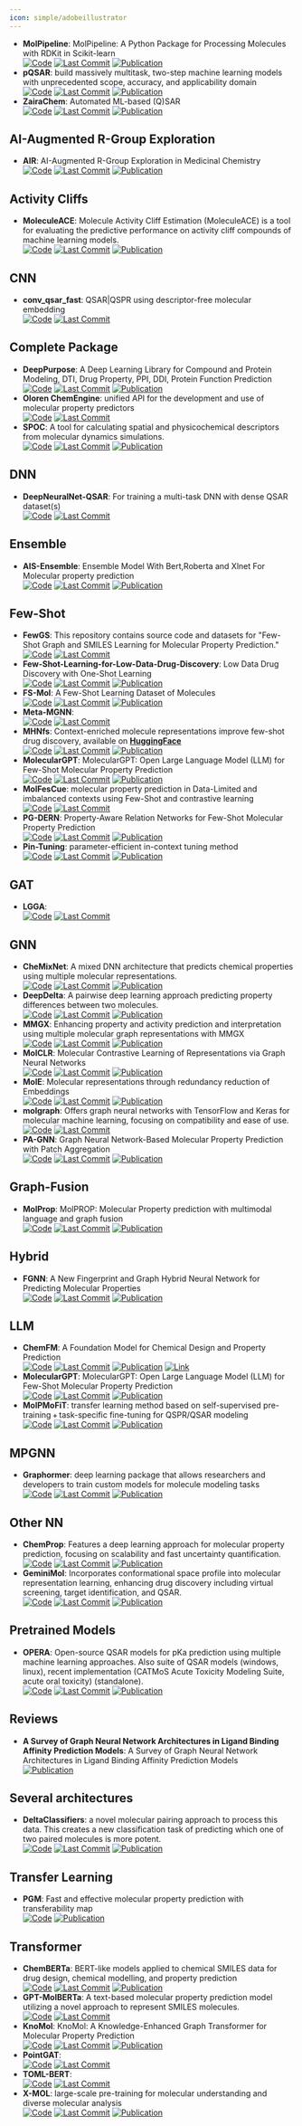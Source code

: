 ```yaml
---
icon: simple/adobeillustrator
---
```


- **MolPipeline**: MolPipeline: A Python Package for Processing Molecules with RDKit in Scikit-learn  
		[![Code](https://img.shields.io/github/stars/basf/MolPipeline?style=for-the-badge&logo=github)](https://github.com/basf/MolPipeline) [![Last Commit](https://img.shields.io/github/last-commit/basf/MolPipeline?style=for-the-badge&logo=github)](https://github.com/basf/MolPipeline) [![Publication](https://img.shields.io/badge/Publication-Citations:0-blue?style=for-the-badge&logo=bookstack)](https://doi.org/10.1021/acs.jcim.4c00863) 
- **pQSAR**: build massively multitask, two-step machine learning models with unprecedented scope, accuracy, and applicability domain  
		[![Code](https://img.shields.io/github/stars/Novartis/pQSAR?style=for-the-badge&logo=github)](https://github.com/Novartis/pQSAR) [![Last Commit](https://img.shields.io/github/last-commit/Novartis/pQSAR?style=for-the-badge&logo=github)](https://github.com/Novartis/pQSAR) [![Publication](https://img.shields.io/badge/Publication-Citations:14-blue?style=for-the-badge&logo=bookstack)](https://doi.org/10.1021/acs.jcim.0c01342) 
- **ZairaChem**: Automated ML-based (Q)SAR  
		[![Code](https://img.shields.io/github/stars/ersilia-os/zaira-chem?style=for-the-badge&logo=github)](https://github.com/ersilia-os/zaira-chem) [![Last Commit](https://img.shields.io/github/last-commit/ersilia-os/zaira-chem?style=for-the-badge&logo=github)](https://github.com/ersilia-os/zaira-chem) [![Publication](https://img.shields.io/badge/Publication-Citations:25-blue?style=for-the-badge&logo=bookstack)](https://doi.org/10.1038/s41467-023-41512-2) 

## **AI-Augmented R-Group Exploration**
- **AIR**: AI-Augmented R-Group Exploration in Medicinal Chemistry  
		[![Code](https://img.shields.io/github/stars/WIMNZhao/AIR?style=for-the-badge&logo=github)](https://github.com/WIMNZhao/AIR/tree/main) [![Last Commit](https://img.shields.io/github/last-commit/WIMNZhao/AIR?style=for-the-badge&logo=github)](https://github.com/WIMNZhao/AIR/tree/main) [![Publication](https://img.shields.io/badge/Publication-Citations:0-blue?style=for-the-badge&logo=bookstack)](https://doi.org/10.1101/2024.09.23.614417) 

## **Activity Cliffs**
- **MoleculeACE**: Molecule Activity Cliff Estimation (MoleculeACE) is a tool for evaluating the predictive performance on activity cliff compounds of machine learning models.  
		[![Code](https://img.shields.io/github/stars/molML/MoleculeACE?style=for-the-badge&logo=github)](https://github.com/molML/MoleculeACE) [![Last Commit](https://img.shields.io/github/last-commit/molML/MoleculeACE?style=for-the-badge&logo=github)](https://github.com/molML/MoleculeACE) [![Publication](https://img.shields.io/badge/Publication-Citations:74-blue?style=for-the-badge&logo=bookstack)](https://doi.org/10.1021/acs.jcim.2c01073) 

## **CNN**
- **conv_qsar_fast**: QSAR|QSPR using descriptor-free molecular embedding  
		[![Code](https://img.shields.io/github/stars/connorcoley/conv_qsar_fast?style=for-the-badge&logo=github)](https://github.com/connorcoley/conv_qsar_fast) [![Last Commit](https://img.shields.io/github/last-commit/connorcoley/conv_qsar_fast?style=for-the-badge&logo=github)](https://github.com/connorcoley/conv_qsar_fast) 

## **Complete Package**
- **DeepPurpose**: A Deep Learning Library for Compound and Protein Modeling, DTI, Drug Property, PPI, DDI, Protein Function Prediction  
		[![Code](https://img.shields.io/github/stars/kexinhuang12345/DeepPurpose?style=for-the-badge&logo=github)](https://github.com/kexinhuang12345/DeepPurpose) [![Last Commit](https://img.shields.io/github/last-commit/kexinhuang12345/DeepPurpose?style=for-the-badge&logo=github)](https://github.com/kexinhuang12345/DeepPurpose) [![Publication](https://img.shields.io/badge/Publication-Citations:203-blue?style=for-the-badge&logo=bookstack)](https://doi.org/10.1093/bioinformatics/btaa1005) 
- **Oloren ChemEngine**: unified API for the development and use of molecular property predictors  
		[![Code](https://img.shields.io/github/stars/Oloren-AI/olorenchemengine?style=for-the-badge&logo=github)](https://github.com/Oloren-AI/olorenchemengine/tree/master) [![Last Commit](https://img.shields.io/github/last-commit/Oloren-AI/olorenchemengine?style=for-the-badge&logo=github)](https://github.com/Oloren-AI/olorenchemengine/tree/master) 
- **SPOC**: A tool for calculating spatial and physicochemical descriptors from molecular dynamics simulations.  
		[![Code](https://img.shields.io/github/stars/WhitestoneYang/spoc?style=for-the-badge&logo=github)](https://github.com/WhitestoneYang/spoc) [![Last Commit](https://img.shields.io/github/last-commit/WhitestoneYang/spoc?style=for-the-badge&logo=github)](https://github.com/WhitestoneYang/spoc) [![Publication](https://img.shields.io/badge/Publication-Citations:16-blue?style=for-the-badge&logo=bookstack)](https://doi.org/10.1002/cphc.202200255) 

## **DNN**
- **DeepNeuralNet-QSAR**: For training a multi-task DNN with dense QSAR dataset(s)  
		[![Code](https://img.shields.io/github/stars/Merck/DeepNeuralNet-QSAR?style=for-the-badge&logo=github)](https://github.com/Merck/DeepNeuralNet-QSAR) [![Last Commit](https://img.shields.io/github/last-commit/Merck/DeepNeuralNet-QSAR?style=for-the-badge&logo=github)](https://github.com/Merck/DeepNeuralNet-QSAR) 

## **Ensemble**
- **AIS-Ensemble**: Ensemble Model With Bert,Roberta and Xlnet For Molecular property prediction  
		[![Code](https://img.shields.io/github/stars/jlinghu/AIS-Ensemble-model?style=for-the-badge&logo=github)](https://github.com/jlinghu/AIS-Ensemble-model) [![Last Commit](https://img.shields.io/github/last-commit/jlinghu/AIS-Ensemble-model?style=for-the-badge&logo=github)](https://github.com/jlinghu/AIS-Ensemble-model) [![Publication](https://img.shields.io/badge/Publication-Citations:35-blue?style=for-the-badge&logo=bookstack)](https://doi.org/10.1109/access.2021.3128742) 

## **Few-Shot**
- **FewGS**: This repository contains source code and datasets for "Few-Shot Graph and SMILES Learning for Molecular Property Prediction."  
		[![Code](https://img.shields.io/github/stars/zixiaodan-99/FewGS?style=for-the-badge&logo=github)](https://github.com/zixiaodan-99/FewGS) [![Last Commit](https://img.shields.io/github/last-commit/zixiaodan-99/FewGS?style=for-the-badge&logo=github)](https://github.com/zixiaodan-99/FewGS) 
- **Few-Shot-Learning-for-Low-Data-Drug-Discovery**: Low Data Drug Discovery with One-Shot Learning  
		[![Code](https://img.shields.io/github/stars/danielvlla/Few-Shot-Learning-for-Low-Data-Drug-Discovery?style=for-the-badge&logo=github)](https://github.com/danielvlla/Few-Shot-Learning-for-Low-Data-Drug-Discovery) [![Last Commit](https://img.shields.io/github/last-commit/danielvlla/Few-Shot-Learning-for-Low-Data-Drug-Discovery?style=for-the-badge&logo=github)](https://github.com/danielvlla/Few-Shot-Learning-for-Low-Data-Drug-Discovery) [![Publication](https://img.shields.io/badge/Publication-Citations:543-blue?style=for-the-badge&logo=bookstack)](https://doi.org/10.1021/acscentsci.6b00367) 
- **FS-Mol**: A Few-Shot Learning Dataset of Molecules  
		[![Code](https://img.shields.io/github/stars/microsoft/FS-Mol?style=for-the-badge&logo=github)](https://github.com/microsoft/FS-Mol/) [![Last Commit](https://img.shields.io/github/last-commit/microsoft/FS-Mol?style=for-the-badge&logo=github)](https://github.com/microsoft/FS-Mol/) [![Publication](https://img.shields.io/badge/Publication-Citations:N/A-blue?style=for-the-badge&logo=bookstack)](2002.08264) 
- **Meta-MGNN**:   
		[![Code](https://img.shields.io/github/stars/zhichunguo/Meta-MGNN?style=for-the-badge&logo=github)](https://github.com/zhichunguo/Meta-MGNN) [![Last Commit](https://img.shields.io/github/last-commit/zhichunguo/Meta-MGNN?style=for-the-badge&logo=github)](https://github.com/zhichunguo/Meta-MGNN) 
- **MHNfs**: Context-enriched molecule representations improve few-shot drug discovery, available on **[HuggingFace](https://huggingface.co/spaces/ml-jku/mhnfs)**  
		[![Code](https://img.shields.io/github/stars/ml-jku/MHNfs?style=for-the-badge&logo=github)](https://github.com/ml-jku/MHNfs?tab=readme-ov-file#setup) [![Last Commit](https://img.shields.io/github/last-commit/ml-jku/MHNfs?style=for-the-badge&logo=github)](https://github.com/ml-jku/MHNfs?tab=readme-ov-file#setup) [![Publication](https://img.shields.io/badge/Publication-Citations:N/A-blue?style=for-the-badge&logo=bookstack)](pdf) 
- **MolecularGPT**: MolecularGPT: Open Large Language Model (LLM) for Few-Shot Molecular Property Prediction  
		[![Code](https://img.shields.io/github/stars/NYUSHCS/MolecularGPT?style=for-the-badge&logo=github)](https://github.com/NYUSHCS/MolecularGPT) [![Last Commit](https://img.shields.io/github/last-commit/NYUSHCS/MolecularGPT?style=for-the-badge&logo=github)](https://github.com/NYUSHCS/MolecularGPT) [![Publication](https://img.shields.io/badge/Publication-Citations:0-blue?style=for-the-badge&logo=bookstack)](https://doi.org/10.1021/acsomega.4c02147.s001) 
- **MolFesCue**: molecular property prediction in Data-Limited and imbalanced contexts using Few-Shot and contrastive learning  
		[![Code](https://img.shields.io/github/stars/zhangruochi/MolFeSCue?style=for-the-badge&logo=github)](https://github.com/zhangruochi/MolFeSCue) [![Last Commit](https://img.shields.io/github/last-commit/zhangruochi/MolFeSCue?style=for-the-badge&logo=github)](https://github.com/zhangruochi/MolFeSCue) 
- **PG-DERN**: Property-Aware Relation Networks for Few-Shot Molecular Property Prediction  
		[![Code](https://img.shields.io/github/stars/Bombtsti/PG-DERN?style=for-the-badge&logo=github)](https://github.com/Bombtsti/PG-DERN) [![Last Commit](https://img.shields.io/github/last-commit/Bombtsti/PG-DERN?style=for-the-badge&logo=github)](https://github.com/Bombtsti/PG-DERN) [![Publication](https://img.shields.io/badge/Publication-Citations:2-blue?style=for-the-badge&logo=bookstack)](https://doi.org/10.1109/tpami.2024.3368090) 
- **Pin-Tuning**: parameter-efficient in-context tuning method  
		[![Code](https://img.shields.io/github/stars/CRIPAC-DIG/Pin-Tuning?style=for-the-badge&logo=github)](https://github.com/CRIPAC-DIG/Pin-Tuning) [![Last Commit](https://img.shields.io/github/last-commit/CRIPAC-DIG/Pin-Tuning?style=for-the-badge&logo=github)](https://github.com/CRIPAC-DIG/Pin-Tuning) [![Publication](https://img.shields.io/badge/Publication-Citations:0-blue?style=for-the-badge&logo=bookstack)](https://doi.org/10.48550/arXiv.2411.01158) 

## **GAT**
- **LGGA**:   
		[![Code](https://img.shields.io/github/stars/songlei101/LGGA?style=for-the-badge&logo=github)](https://github.com/songlei101/LGGA) [![Last Commit](https://img.shields.io/github/last-commit/songlei101/LGGA?style=for-the-badge&logo=github)](https://github.com/songlei101/LGGA) 

## **GNN**
- **CheMixNet**: A mixed DNN architecture that predicts chemical properties using multiple molecular representations.  
		[![Code](https://img.shields.io/github/stars/NU-CUCIS/CheMixNet?style=for-the-badge&logo=github)](https://github.com/NU-CUCIS/CheMixNet) [![Last Commit](https://img.shields.io/github/last-commit/NU-CUCIS/CheMixNet?style=for-the-badge&logo=github)](https://github.com/NU-CUCIS/CheMixNet) [![Publication](https://img.shields.io/badge/Publication-Citations:0-blue?style=for-the-badge&logo=bookstack)](https://doi.org/10.17918/10gv-hy13) 
- **DeepDelta**: A pairwise deep learning approach predicting property differences between two molecules.  
		[![Code](https://img.shields.io/github/stars/RekerLab/DeepDelta?style=for-the-badge&logo=github)](https://github.com/RekerLab/DeepDelta) [![Last Commit](https://img.shields.io/github/last-commit/RekerLab/DeepDelta?style=for-the-badge&logo=github)](https://github.com/RekerLab/DeepDelta) [![Publication](https://img.shields.io/badge/Publication-Citations:10-blue?style=for-the-badge&logo=bookstack)](https://doi.org/10.1186/s13321-023-00769-x) 
- **MMGX**: Enhancing property and activity prediction and interpretation using multiple molecular graph representations with MMGX  
		[![Code](https://img.shields.io/github/stars/ohuelab/MMGX?style=for-the-badge&logo=github)](https://github.com/ohuelab/MMGX) [![Last Commit](https://img.shields.io/github/last-commit/ohuelab/MMGX?style=for-the-badge&logo=github)](https://github.com/ohuelab/MMGX) [![Publication](https://img.shields.io/badge/Publication-Citations:2-blue?style=for-the-badge&logo=bookstack)](https://doi.org/10.1038/s42004-024-01155-w) 
- **MolCLR**: Molecular Contrastive Learning of Representations via Graph Neural Networks  
		[![Code](https://img.shields.io/github/stars/yuyangw/MolCLR?style=for-the-badge&logo=github)](https://github.com/yuyangw/MolCLR) [![Last Commit](https://img.shields.io/github/last-commit/yuyangw/MolCLR?style=for-the-badge&logo=github)](https://github.com/yuyangw/MolCLR) [![Publication](https://img.shields.io/badge/Publication-Citations:325-blue?style=for-the-badge&logo=bookstack)](https://doi.org/10.1038/s42256-022-00447-x) 
- **MolE**: Molecular representations through redundancy reduction of Embeddings  
		[![Code](https://img.shields.io/github/stars/rolayoalarcon/MolE?style=for-the-badge&logo=github)](https://github.com/rolayoalarcon/MolE) [![Last Commit](https://img.shields.io/github/last-commit/rolayoalarcon/MolE?style=for-the-badge&logo=github)](https://github.com/rolayoalarcon/MolE) [![Publication](https://img.shields.io/badge/Publication-Citations:0-blue?style=for-the-badge&logo=bookstack)](https://doi.org/10.1038/s41467-024-53751-y) 
- **molgraph**: Offers graph neural networks with TensorFlow and Keras for molecular machine learning, focusing on compatibility and ease of use.  
		[![Code](https://img.shields.io/github/stars/akensert/molgraph?style=for-the-badge&logo=github)](https://github.com/akensert/molgraph) [![Last Commit](https://img.shields.io/github/last-commit/akensert/molgraph?style=for-the-badge&logo=github)](https://github.com/akensert/molgraph) 
- **PA-GNN**: Graph Neural Network-Based Molecular Property Prediction with Patch Aggregation  
		[![Code](https://img.shields.io/github/stars/tengjieksee/Patch-aggregation-Graph-Neural-Network?style=for-the-badge&logo=github)](https://github.com/tengjieksee/Patch-aggregation-Graph-Neural-Network/tree/main) [![Last Commit](https://img.shields.io/github/last-commit/tengjieksee/Patch-aggregation-Graph-Neural-Network?style=for-the-badge&logo=github)](https://github.com/tengjieksee/Patch-aggregation-Graph-Neural-Network/tree/main) [![Publication](https://img.shields.io/badge/Publication-Citations:0-blue?style=for-the-badge&logo=bookstack)](https://doi.org/10.1021/acs.jctc.4c00798) 

## **Graph-Fusion**
- **MolProp**: MolPROP: Molecular Property prediction with multimodal language and graph fusion  
		[![Code](https://img.shields.io/github/stars/merck/MolPROP?style=for-the-badge&logo=github)](https://github.com/merck/MolPROP) [![Last Commit](https://img.shields.io/github/last-commit/merck/MolPROP?style=for-the-badge&logo=github)](https://github.com/merck/MolPROP) [![Publication](https://img.shields.io/badge/Publication-Citations:0-blue?style=for-the-badge&logo=bookstack)](https://doi.org/10.1186/s13321-024-00846-9) 

## **Hybrid**
- **FGNN**: A New Fingerprint and Graph Hybrid Neural Network for Predicting Molecular Properties  
		[![Code](https://img.shields.io/github/stars/random-zhang/FGNN?style=for-the-badge&logo=github)](https://github.com/random-zhang/FGNN) [![Last Commit](https://img.shields.io/github/last-commit/random-zhang/FGNN?style=for-the-badge&logo=github)](https://github.com/random-zhang/FGNN) [![Publication](https://img.shields.io/badge/Publication-Citations:0-blue?style=for-the-badge&logo=bookstack)](https://doi.org/10.1021/acs.jcim.4c00586) 

## **LLM**
- **ChemFM**: A Foundation Model for Chemical Design and Property Prediction  
		[![Code](https://img.shields.io/github/stars/TheLuoFengLab/ChemFM?style=for-the-badge&logo=github)](https://github.com/TheLuoFengLab/ChemFM) [![Last Commit](https://img.shields.io/github/last-commit/TheLuoFengLab/ChemFM?style=for-the-badge&logo=github)](https://github.com/TheLuoFengLab/ChemFM) [![Publication](https://img.shields.io/badge/Publication-Citations:6-blue?style=for-the-badge&logo=bookstack)](https://doi.org/10.1016/j.cherd.2022.01.043) [![Link](https://img.shields.io/badge/Link-online-brightgreen?style=for-the-badge&logo=cachet&logoColor=65FF8F)](https://huggingface.co/ChemFM) 
- **MolecularGPT**: MolecularGPT: Open Large Language Model (LLM) for Few-Shot Molecular Property Prediction  
		[![Code](https://img.shields.io/github/stars/NYUSHCS/MolecularGPT?style=for-the-badge&logo=github)](https://github.com/NYUSHCS/MolecularGPT) [![Last Commit](https://img.shields.io/github/last-commit/NYUSHCS/MolecularGPT?style=for-the-badge&logo=github)](https://github.com/NYUSHCS/MolecularGPT) [![Publication](https://img.shields.io/badge/Publication-Citations:0-blue?style=for-the-badge&logo=bookstack)](https://doi.org/10.48550/arXiv.2406.12950) 
- **MolPMoFiT**: transfer learning method based on self-supervised pre-training + task-specific fine-tuning for QSPR/QSAR modeling  
		[![Code](https://img.shields.io/github/stars/XinhaoLi74/MolPMoFiT?style=for-the-badge&logo=github)](https://github.com/XinhaoLi74/MolPMoFiT) [![Last Commit](https://img.shields.io/github/last-commit/XinhaoLi74/MolPMoFiT?style=for-the-badge&logo=github)](https://github.com/XinhaoLi74/MolPMoFiT) [![Publication](https://img.shields.io/badge/Publication-Citations:82-blue?style=for-the-badge&logo=bookstack)](https://doi.org/10.1186/s13321-020-00430-x) 

## **MPGNN**
- **Graphormer**: deep learning package that allows researchers and developers to train custom models for molecule modeling tasks  
		[![Code](https://img.shields.io/github/stars/microsoft/Graphormer?style=for-the-badge&logo=github)](https://github.com/microsoft/Graphormer) [![Last Commit](https://img.shields.io/github/last-commit/microsoft/Graphormer?style=for-the-badge&logo=github)](https://github.com/microsoft/Graphormer) [![Publication](https://img.shields.io/badge/Publication-Citations:0-blue?style=for-the-badge&logo=bookstack)](https://doi.org/10.48550/arXiv.2203.04810) 

## **Other NN**
- **ChemProp**: Features a deep learning approach for molecular property prediction, focusing on scalability and fast uncertainty quantification.  
		[![Code](https://img.shields.io/github/stars/aamini/chemprop?style=for-the-badge&logo=github)](https://github.com/aamini/chemprop) [![Last Commit](https://img.shields.io/github/last-commit/aamini/chemprop?style=for-the-badge&logo=github)](https://github.com/aamini/chemprop) [![Publication](https://img.shields.io/badge/Publication-Citations:99-blue?style=for-the-badge&logo=bookstack)](https://doi.org/10.1021/acscentsci.1c00546) 
- **GeminiMol**: Incorporates conformational space profile into molecular representation learning, enhancing drug discovery including virtual screening, target identification, and QSAR.  
		[![Code](https://img.shields.io/github/stars/Wang-Lin-boop/GeminiMol?style=for-the-badge&logo=github)](https://github.com/Wang-Lin-boop/GeminiMol) [![Last Commit](https://img.shields.io/github/last-commit/Wang-Lin-boop/GeminiMol?style=for-the-badge&logo=github)](https://github.com/Wang-Lin-boop/GeminiMol) [![Publication](https://img.shields.io/badge/Publication-Citations:1-blue?style=for-the-badge&logo=bookstack)](https://doi.org/10.1002/advs.202403998) 

## **Pretrained Models**
- **OPERA**: Open-source QSAR models for pKa prediction using multiple machine learning approaches. Also suite of QSAR models (windows, linux), recent implementation (CATMoS Acute Toxicity Modeling Suite, acute oral toxicity) (standalone).  
		[![Code](https://img.shields.io/github/stars/NIEHS/OPERA?style=for-the-badge&logo=github)](https://github.com/NIEHS/OPERA) [![Last Commit](https://img.shields.io/github/last-commit/NIEHS/OPERA?style=for-the-badge&logo=github)](https://github.com/NIEHS/OPERA) [![Publication](https://img.shields.io/badge/Publication-Citations:351-blue?style=for-the-badge&logo=bookstack)](https://doi.org/10.1186/s13321-018-0263-1) 

## **Reviews**
- **A Survey of Graph Neural Network Architectures in Ligand Binding Affinity Prediction Models**: A Survey of Graph Neural Network Architectures in Ligand Binding Affinity Prediction Models  
	[![Publication](https://img.shields.io/badge/Publication-Citations:0-blue?style=for-the-badge&logo=bookstack)](https://doi.org/10.1109/MIPRO60963.2024.10569609) 

## **Several architectures**
- **DeltaClassifiers**: a novel molecular pairing approach to process this data. This creates a new classification task of predicting which one of two paired molecules is more potent.  
		[![Code](https://img.shields.io/github/stars/RekerLab/DeltaClassifier?style=for-the-badge&logo=github)](https://github.com/RekerLab/DeltaClassifier) [![Last Commit](https://img.shields.io/github/last-commit/RekerLab/DeltaClassifier?style=for-the-badge&logo=github)](https://github.com/RekerLab/DeltaClassifier) [![Publication](https://img.shields.io/badge/Publication-Citations:1-blue?style=for-the-badge&logo=bookstack)](https://doi.org/10.1039/D4MD00325J) 

## **Transfer Learning**
- **PGM**: Fast and effective molecular property prediction with transferability map  
	[![Code](https://img.shields.io/badge/Code-Repository-blue?style=for-the-badge)](https://zenodo.org/records/10071500) [![Publication](https://img.shields.io/badge/Publication-Citations:0-blue?style=for-the-badge&logo=bookstack)](https://doi.org/10.1038/s42004-024-01169-4) 

## **Transformer**
- **ChemBERTa**: BERT-like models applied to chemical SMILES data for drug design, chemical modelling, and property prediction  
		[![Code](https://img.shields.io/github/stars/seyonechithrananda/bert-loves-chemistry?style=for-the-badge&logo=github)](https://github.com/seyonechithrananda/bert-loves-chemistry) [![Last Commit](https://img.shields.io/github/last-commit/seyonechithrananda/bert-loves-chemistry?style=for-the-badge&logo=github)](https://github.com/seyonechithrananda/bert-loves-chemistry) [![Publication](https://img.shields.io/badge/Publication-Citations:3-blue?style=for-the-badge&logo=bookstack)](https://doi.org/10.31031/acsr.2023.04.000578) 
- **GPT-MolBERTa**: A text-based molecular property prediction model utilizing a novel approach to represent SMILES molecules.  
		[![Code](https://img.shields.io/github/stars/Suryanarayanan-Balaji/GPT-MolBERTa?style=for-the-badge&logo=github)](https://github.com/Suryanarayanan-Balaji/GPT-MolBERTa) [![Last Commit](https://img.shields.io/github/last-commit/Suryanarayanan-Balaji/GPT-MolBERTa?style=for-the-badge&logo=github)](https://github.com/Suryanarayanan-Balaji/GPT-MolBERTa) 
- **KnoMol**: KnoMol: A Knowledge-Enhanced Graph Transformer for Molecular Property Prediction  
		[![Code](https://img.shields.io/github/stars/gaojianl/TransFoxMol?style=for-the-badge&logo=github)](https://github.com/gaojianl/TransFoxMol) [![Last Commit](https://img.shields.io/github/last-commit/gaojianl/TransFoxMol?style=for-the-badge&logo=github)](https://github.com/gaojianl/TransFoxMol) [![Publication](https://img.shields.io/badge/Publication-Citations:0-blue?style=for-the-badge&logo=bookstack)](https://doi.org/10.1021/acs.jcim.4c01092) 
- **PointGAT**:   
		[![Code](https://img.shields.io/github/stars/sevencheung2021/PointGAT?style=for-the-badge&logo=github)](https://github.com/sevencheung2021/PointGAT) [![Last Commit](https://img.shields.io/github/last-commit/sevencheung2021/PointGAT?style=for-the-badge&logo=github)](https://github.com/sevencheung2021/PointGAT) 
- **TOML-BERT**:   
		[![Code](https://img.shields.io/github/stars/yanjing-duan/TOML-BERT?style=for-the-badge&logo=github)](https://github.com/yanjing-duan/TOML-BERT) [![Last Commit](https://img.shields.io/github/last-commit/yanjing-duan/TOML-BERT?style=for-the-badge&logo=github)](https://github.com/yanjing-duan/TOML-BERT) 
- **X-MOL**: large-scale pre-training for molecular understanding and diverse molecular analysis  
		[![Code](https://img.shields.io/github/stars/bm2-lab/X-MOL?style=for-the-badge&logo=github)](https://github.com/bm2-lab/X-MOL) [![Last Commit](https://img.shields.io/github/last-commit/bm2-lab/X-MOL?style=for-the-badge&logo=github)](https://github.com/bm2-lab/X-MOL) [![Publication](https://img.shields.io/badge/Publication-Citations:21-blue?style=for-the-badge&logo=bookstack)](https://doi.org/10.1016/j.scib.2022.01.029) 
